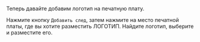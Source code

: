 Теперь давайте добавим логотип на печатную плату.

Нажмите кнопку `Добавить след`, затем нажмите на место печатной платы, где вы хотите разместить ЛОГОТИП. Найдите логотип, выберите и разместите его.